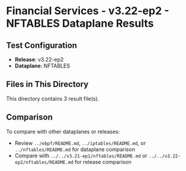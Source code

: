 # Financial Services - v3.22-ep2 - NFTABLES Dataplane Results

## Test Configuration

- **Release**: v3.22-ep2
- **Dataplane**: NFTABLES

## Files in This Directory

This directory contains 3 result file(s).

## Comparison

To compare with other dataplanes or releases:
- Review `../ebpf/README.md`, `../iptables/README.md`, or `../nftables/README.md` for dataplane comparison
- Compare with `../../v3.21-ep1/nftables/README.md` or `../../v3.22-ep2/nftables/README.md` for release comparison
